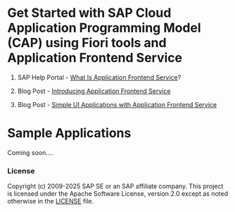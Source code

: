 # Get Started with SAP Cloud Application Programming Model (CAP) using Fiori tools and Application Frontend Service

1. SAP Help Portal - [What Is Application Frontend Service](https://help.sap.com/docs/application-frontend-service/application-frontend-service/what-is-application-frontend-service?version=Cloud)?

2. Blog Post - [Introducing Application Frontend Service](https://community.sap.com/t5/technology-blog-posts-by-sap/introducing-application-frontend-service/ba-p/14091408)

3. Blog Post - [Simple UI Applications with Application Frontend Service](https://community.sap.com/t5/technology-blog-posts-by-sap/simple-ui-applications-with-application-frontend-service/ba-p/14096009)

# Sample Applications

Coming soon....


### License
Copyright (c) 2009-2025 SAP SE or an SAP affiliate company. This project is licensed under the Apache Software License, version 2.0 except as noted otherwise in the [LICENSE](../../LICENSES/Apache-2.0.txt) file.





